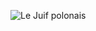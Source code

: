 ![Le Juif polonais](https://upload.wikimedia.org/wikipedia/commons/thumb/8/87/Luigi_Verardi_after_Dominico_Ferri_-_Gaetano_Donizetti_-_Carrefour_de_St_Jean_et_Paul._Dans_l%27Op%C3%A9ra_Marino_Faliero.jpg/400px-Luigi_Verardi_after_Dominico_Ferri_-_Gaetano_Donizetti_-_Carrefour_de_St_Jean_et_Paul._Dans_l%27Op%C3%A9ra_Marino_Faliero.jpg)